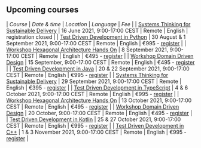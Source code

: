 ## Upcoming courses

| _Course_ | _Date & time_ | _Location_ | _Language_ | _Fee_ |
| [Systems Thinking for Sustainable Delivery](/training/systems-thinking) | 16 June 2021, 9:00-17:00 CEST | Remote | English | registration closed |
| [Test Driven Development in Python](/training/test-driven-development) | 30 August & 1 September 2021, 9:00-17:00 CEST | Remote | English | €995 - [register](/training/register) |
| [Workshop Hexagonal Architecture Hands On](/training/hexagonal-architecture) | 8 September 2021, 9:00-17:00 CEST | Remote | English | €495 - [register](/training/register) |
| [Workshop Domain Driven Design](/training/ddd-introduction) | 15 September, 9:00-17:00 CEST | Remote | English | €495 - [register](/training/register) |
| [Test Driven Development in Java](/training/test-driven-development) | 20 & 22 September 2021, 9:00-17:00 CEST | Remote | English | €995 - [register](/training/register) |
| [Systems Thinking for Sustainable Delivery](/training/systems-thinking) | 29 September 2021, 9:00-17:00 CEST | Remote | English | €395 - [register](/training/register) |
| [Test Driven Development in TypeScript](/training/test-driven-development) | 4 & 6 October 2021, 9:00-17:00 CEST | Remote | English | €995 - [register](/training/register) |
| [Workshop Hexagonal Architecture Hands On](/training/hexagonal-architecture) | 13 October 2021, 9:00-17:00 CEST | Remote | English | €495 - [register](/training/register) |
| [Workshop Domain Driven Design](/training/ddd-introduction) | 20 October, 9:00-17:00 CEST | Remote | English | €495 - [register](/training/register) |
| [Test Driven Development in Kotlin](/training/test-driven-development) | 25 & 27 October 2021, 9:00-17:00 CEST | Remote | English | €995 - [register](/training/register) |
| [Test Driven Development in C++](/training/test-driven-development) | 1 & 3 November 2021, 9:00-17:00 CEST | Remote | English | €995 - [register](/training/register) |
